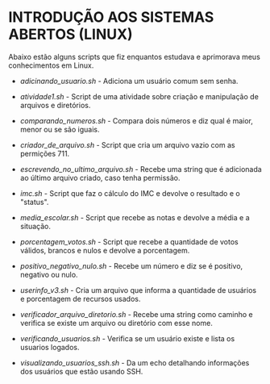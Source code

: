 # INTRODUÇÃO AOS SISTEMAS ABERTOS (LINUX)
Abaixo estão alguns scripts que fiz enquantos estudava e aprimorava meus conhecimentos em Linux.

- *adicinando_usuario.sh* - Adiciona um usuário comum sem senha.

- *atividade1.sh* - Script de uma atividade sobre criação e manipulação de arquivos e diretórios.

- *comparando_numeros.sh* - Compara dois números e diz qual é maior, menor ou se são iguais.

- *criador_de_arquivo.sh* - Script que cria um arquivo vazio com as permições 711.

- *escrevendo_no_ultimo_arquivo.sh* - Recebe uma string que é adicionada ao último arquivo criado, caso tenha permissão.

- *imc.sh* - Script que faz o cálculo do IMC e devolve o resultado e o "status".

- *media_escolar.sh* - Script que recebe as notas e devolve a média e a situação.

- *porcentagem_votos.sh* - Script que recebe a quantidade de votos válidos, brancos e nulos e devolve a porcentagem.

- *positivo_negativo_nulo.sh* - Recebe um número e diz se é positivo, negativo ou nulo.

- *userinfo_v3.sh* - Cria um arquivo que informa a quantidade de usuários e porcentagem de recursos usados.

- *verificador_arquivo_diretorio.sh* - Recebe uma string como caminho e verifica se existe um arquivo ou diretório com esse nome.

- *verificando_usuarios.sh* - Verifica se um usuário existe e lista os usuarios logados.

- *visualizando_usuarios_ssh.sh* - Da um echo detalhando informações dos usuários que estão usando SSH.
